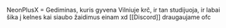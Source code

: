 NeonPlusX = Gediminas, kuris gyvena Vilniuje krč, ir tan studijuoja, ir labai šika į kelnes kai siaubo žaidimus einam xd [[Discord]] draugaujame ofc